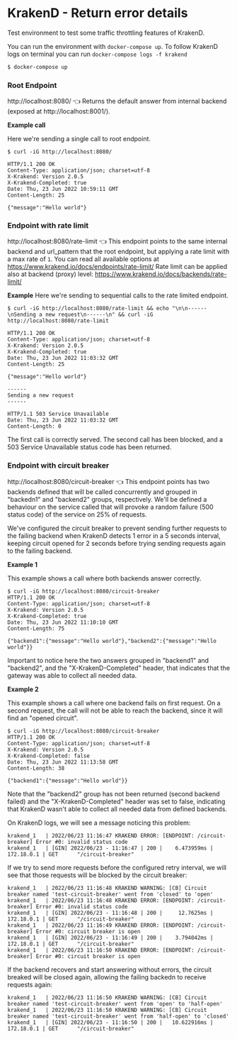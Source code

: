 # KrakenD - Return error details

Test environment to test some traffic throttling features of KrakenD.

You can run the environment with `docker-compose up`. To follow KrakenD logs on terminal you can run `docker-compose logs -f krakend`

```bash
$ docker-compose up
```

### Root Endpoint

http://localhost:8080/ 👈 Returns the default answer from internal backend (exposed at http://localhost:8001/).

**Example call**

Here we're sending a single call to root endpoint. 

```shell
$ curl -iG http://localhost:8080/
               
HTTP/1.1 200 OK
Content-Type: application/json; charset=utf-8
X-Krakend: Version 2.0.5
X-Krakend-Completed: true
Date: Thu, 23 Jun 2022 10:59:11 GMT
Content-Length: 25

{"message":"Hello world"}
```
### Endpoint with rate limit

http://localhost:8080/rate-limit 👈 This endpoint points to the same internal backend and url_pattern that the root endpoint, but applying a rate limit with a max rate of `1`. You can read all available options at https://www.krakend.io/docs/endpoints/rate-limit/ Rate limit can be applied also at backend (proxy) level: https://www.krakend.io/docs/backends/rate-limit/

**Example**
Here we're sending to sequential calls to the rate limited endpoint.
```shell
$ curl -iG http://localhost:8080/rate-limit && echo "\n\n------\nSending a new request\n------\n" && curl -iG http://localhost:8080/rate-limit

HTTP/1.1 200 OK
Content-Type: application/json; charset=utf-8
X-Krakend: Version 2.0.5
X-Krakend-Completed: true
Date: Thu, 23 Jun 2022 11:03:32 GMT
Content-Length: 25

{"message":"Hello world"}

------
Sending a new request
------

HTTP/1.1 503 Service Unavailable
Date: Thu, 23 Jun 2022 11:03:32 GMT
Content-Length: 0
```

The first call is correctly served. The second call has been blocked, and a 503 Service Unavailable status code has been returned.

### Endpoint with circuit breaker

http://localhost:8080/circuit-breaker 👈 This endpoint points has two backends defined that will be called concurrently and grouped in "backedn1" and "backend2" groups, respectively. We'll be defined a behaviour on the service called that will provoke a random failure (500 status code) of the service on 25% of requests.

We've configured the circuit breaker to prevent sending further requests to the failing backend when KrakenD detects 1 error in a 5 seconds interval, keeping circuit opened for 2 seconds before trying sending requests again to the failing backend.

**Example 1**

This example shows a call where both backends answer correctly.
```shell
$ curl -iG http://localhost:8080/circuit-breaker                               
HTTP/1.1 200 OK
Content-Type: application/json; charset=utf-8
X-Krakend: Version 2.0.5
X-Krakend-Completed: true
Date: Thu, 23 Jun 2022 11:10:10 GMT
Content-Length: 75

{"backend1":{"message":"Hello world"},"backend2":{"message":"Hello world"}}
```
Important to notice here the two answers grouped in "backend1" and "backend2", and the "X-KrakenD-Completed" header, that indicates that the gateway was able to collect all needed data.

**Example 2**

This example shows a call where one backend fails on first request. On a second request, the call will not be able to reach the backend, since it will find an "opened circuit".

```shell
$ curl -iG http://localhost:8080/circuit-breaker
HTTP/1.1 200 OK
Content-Type: application/json; charset=utf-8
X-Krakend: Version 2.0.5
X-Krakend-Completed: false
Date: Thu, 23 Jun 2022 11:13:58 GMT
Content-Length: 38

{"backend1":{"message":"Hello world"}}
```

Note that the "backend2" group has not been returned (second backend failed) and the "X-KrakenD-Completed" header was set to false, indicating that KrakenD wasn't able to collect all needed data from defined backends.

On KrakenD logs, we will see a message noticing this problem:

```shell
krakend_1   | 2022/06/23 11:16:47 KRAKEND ERROR: [ENDPOINT: /circuit-breaker] Error #0: invalid status code
krakend_1   | [GIN] 2022/06/23 - 11:16:47 | 200 |    6.473959ms |      172.18.0.1 | GET      "/circuit-breaker"
```

If we try to send more requests before the configured retry interval, we will see that those requests will be blocked by the circuit breaker:

```shell
krakend_1   | 2022/06/23 11:16:48 KRAKEND WARNING: [CB] Circuit breaker named 'test-circuit-breaker' went from 'closed' to 'open'
krakend_1   | 2022/06/23 11:16:48 KRAKEND ERROR: [ENDPOINT: /circuit-breaker] Error #0: invalid status code
krakend_1   | [GIN] 2022/06/23 - 11:16:48 | 200 |     12.7625ms |      172.18.0.1 | GET      "/circuit-breaker"
krakend_1   | 2022/06/23 11:16:49 KRAKEND ERROR: [ENDPOINT: /circuit-breaker] Error #0: circuit breaker is open
krakend_1   | [GIN] 2022/06/23 - 11:16:49 | 200 |    3.794042ms |      172.18.0.1 | GET      "/circuit-breaker"
krakend_1   | 2022/06/23 11:16:50 KRAKEND ERROR: [ENDPOINT: /circuit-breaker] Error #0: circuit breaker is open
```

If the backend recovers and start answering without errors, the circuit breaked will be closed again, allowing the failing backedn to receive requests again:

```shell
krakend_1   | 2022/06/23 11:16:50 KRAKEND WARNING: [CB] Circuit breaker named 'test-circuit-breaker' went from 'open' to 'half-open'
krakend_1   | 2022/06/23 11:16:50 KRAKEND WARNING: [CB] Circuit breaker named 'test-circuit-breaker' went from 'half-open' to 'closed'
krakend_1   | [GIN] 2022/06/23 - 11:16:50 | 200 |   10.622916ms |      172.18.0.1 | GET      "/circuit-breaker"
```
